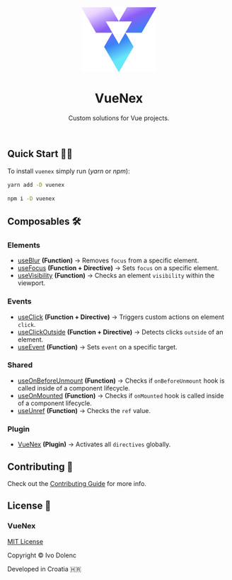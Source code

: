 <br>
<br>

<p align="center">
    <img src=".assets/vuenex-logo.svg" width="170">
</p>

<h1 align="center">VueNex</h1>

<p align="center">Custom solutions for Vue projects.</p>

<br>

## Quick Start 🧑‍💻

To install `vuenex` simply run (_yarn_ or _npm_):

```bash
yarn add -D vuenex
```

```bash
npm i -D vuenex
```

## Composables 🛠

### Elements

- [useBlur](src/elements/useBlur/) **(Function)** → Removes `focus` from a specific element.
- [useFocus](src/elements/useFocus/) **(Function + Directive)** → Sets `focus` on a specific element.
- [useVisibility](src/elements/useVisibility/) **(Function)** → Checks an element `visibility` within the viewport.

### Events

- [useClick](src/events/useClick/) **(Function + Directive)** → Triggers custom actions on element `click`.
- [useClickOutside](src/events/useClickOutside/) **(Function + Directive)** → Detects clicks `outside` of an element.
- [useEvent](src/events/useEvent/) **(Function)** → Sets `event` on a specific target.

### Shared

- [useOnBeforeUnmount](src/shared/useOnBeforeUnmount/) **(Function)** → Checks if `onBeforeUnmount` hook is called inside of a component lifecycle.
- [useOnMounted](src/shared/useOnMounted/) **(Function)** → Checks if `onMounted` hook is called inside of a component lifecycle.
- [useUnref](src/shared/useUnref/) **(Function)** → Checks the `ref` value.

### Plugin

- [VueNex](src/plugin/) **(Plugin)** → Activates all `directives` globally.

## Contributing 🤝

Check out the [Contributing Guide](CONTRIBUTING.md) for more info.

## License 📃

### VueNex

[MIT License](LICENSE)

Copyright © Ivo Dolenc

Developed in Croatia 🇭🇷
